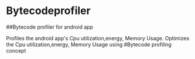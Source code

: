 # Bytecodeprofiler
##Bytecode profiler for android app

Profiles the android app's Cpu utilization,energy, Memory Usage. Optimizes the Cpu utilization,energy, Memory Usage using #Bytecode profiling concept 
